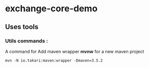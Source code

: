 # exchange-core-demo
## Uses tools
### Utils commands : 
 A command for Add maven wrapper **mvnw** for a new maven project
 
``` mvn -N io.takari:maven:wrapper -Dmaven=3.5.2 ```
